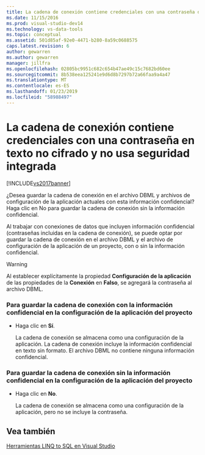 ```yaml
---
title: La cadena de conexión contiene credenciales con una contraseña de texto no cifrado y no usa seguridad integrada | Documentos de Microsoft
ms.date: 11/15/2016
ms.prod: visual-studio-dev14
ms.technology: vs-data-tools
ms.topic: conceptual
ms.assetid: 501d85af-92e0-4471-b280-8a59c0688575
caps.latest.revision: 6
author: gewarren
ms.author: gewarren
manager: jillfra
ms.openlocfilehash: 02805bc9951c682c654b47ae49c15c7682bd60ee
ms.sourcegitcommit: 8b538eea125241e9d6d8b7297b72a66faa9a4a47
ms.translationtype: MT
ms.contentlocale: es-ES
ms.lasthandoff: 01/23/2019
ms.locfileid: "58988497"
---
```

# <a name="the-connection-string-contains-credentials-with-a-clear-text-password-and-is-not-using-integrated-security"></a>La cadena de conexión contiene credenciales con una contraseña en texto no cifrado y no usa seguridad integrada
[!INCLUDE[vs2017banner](../includes/vs2017banner.md)]

  
¿Desea guardar la cadena de conexión en el archivo DBML y archivos de configuración de la aplicación actuales con esta información confidencial?  Haga clic en No para guardar la cadena de conexión sin la información confidencial.  
  
 Al trabajar con conexiones de datos que incluyen información confidencial (contraseñas incluidas en la cadena de conexión), se puede optar por guardar la cadena de conexión en el archivo DBML y el archivo de configuración de la aplicación de un proyecto, con o sin la información confidencial.  
  
> [!WARNING]
>  Al establecer explícitamente la propiedad **Configuración de la aplicación** de las propiedades de la **Conexión** en **Falso**, se agregará la contraseña al archivo DBML.  
  
### <a name="to-save-the-connection-string-with-the-sensitive-information-in-the-projects-application-settings"></a>Para guardar la cadena de conexión con la información confidencial en la configuración de la aplicación del proyecto  
  
-   Haga clic en **Sí**.  
  
     La cadena de conexión se almacena como una configuración de la aplicación. La cadena de conexión incluye la información confidencial en texto sin formato. El archivo DBML no contiene ninguna información confidencial.  
  
### <a name="to-save-the-connection-string-without-the-sensitive-information-in-the-projects-application-settings"></a>Para guardar la cadena de conexión sin la información confidencial en la configuración de la aplicación del proyecto  
  
-   Haga clic en **No**.  
  
     La cadena de conexión se almacena como una configuración de la aplicación, pero no se incluye la contraseña.  
  
## <a name="see-also"></a>Vea también  
 [Herramientas LINQ to SQL en Visual Studio](../data-tools/linq-to-sql-tools-in-visual-studio2.md)
